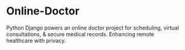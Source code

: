 # Online-Doctor
Python Django powers an online doctor project for scheduling, virtual consultations, &amp; secure medical records. Enhancing remote healthcare with privacy.
